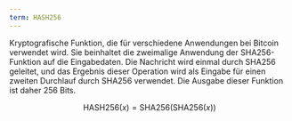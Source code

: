 ```yaml
---
term: HASH256
---
```


Kryptografische Funktion, die für verschiedene Anwendungen bei Bitcoin verwendet wird. Sie beinhaltet die zweimalige Anwendung der SHA256-Funktion auf die Eingabedaten. Die Nachricht wird einmal durch SHA256 geleitet, und das Ergebnis dieser Operation wird als Eingabe für einen zweiten Durchlauf durch SHA256 verwendet. Die Ausgabe dieser Funktion ist daher 256 Bits.

$$\text{HASH256}(x) = \text{SHA256}(\text{SHA256}(x))$$